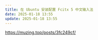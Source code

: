 ```yaml
---
title: 在 Ubuntu 安装配置 Fcitx 5 中文输入法
date: 2025-01-18 13:55
update: 2025-01-18 13:55
---
```


https://muzing.top/posts/3fc249cf/
